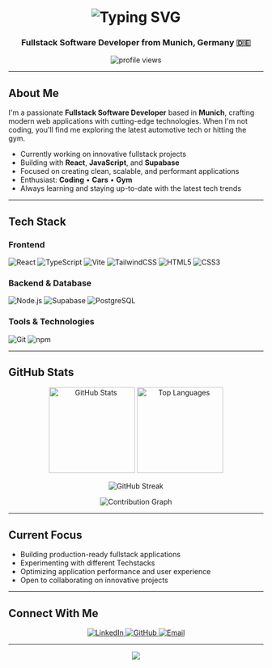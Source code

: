 <h1 align="center">
  <img src="https://readme-typing-svg.herokuapp.com?font=Fira+Code&size=32&duration=3000&pause=1000&color=FFFFFF&center=true&vCenter=true&width=600&lines=Hi+%F0%9F%91%8B+I'm+Lukas+Eifertinger;Fullstack+Software+Developer;Building+Modern+Web+Applications" alt="Typing SVG" />
</h1>

<h3 align="center">Fullstack Software Developer from Munich, Germany 🇩🇪</h3>

<p align="center">
  <img src="https://komarev.com/ghpvc/?username=yourusername&label=Profile%20views&color=0e75b6&style=flat" alt="profile views" />
</p>

---

##  About Me

I'm a passionate **Fullstack Software Developer** based in **Munich**, crafting modern web applications with cutting-edge technologies. When I'm not coding, you'll find me exploring the latest automotive tech or hitting the gym.

-  Currently working on innovative fullstack projects
-  Building with **React**, **JavaScript**, and **Supabase**
-  Focused on creating clean, scalable, and performant applications
-  Enthusiast: **Coding** • **Cars** • **Gym**
-  Always learning and staying up-to-date with the latest tech trends

---

##  Tech Stack

### Frontend
![React](https://img.shields.io/badge/React-20232A?style=for-the-badge&logo=react&logoColor=61DAFB)
![TypeScript](https://img.shields.io/badge/TypeScript-007ACC?style=for-the-badge&logo=typescript&logoColor=white)
![Vite](https://img.shields.io/badge/Vite-646CFF?style=for-the-badge&logo=vite&logoColor=white)
![TailwindCSS](https://img.shields.io/badge/Tailwind_CSS-38B2AC?style=for-the-badge&logo=tailwind-css&logoColor=white)
![HTML5](https://img.shields.io/badge/HTML5-E34F26?style=for-the-badge&logo=html5&logoColor=white)
![CSS3](https://img.shields.io/badge/CSS3-1572B6?style=for-the-badge&logo=css3&logoColor=white)

### Backend & Database
![Node.js](https://img.shields.io/badge/Node.js-43853D?style=for-the-badge&logo=node.js&logoColor=white)
![Supabase](https://img.shields.io/badge/Supabase-3ECF8E?style=for-the-badge&logo=supabase&logoColor=white)
![PostgreSQL](https://img.shields.io/badge/PostgreSQL-316192?style=for-the-badge&logo=postgresql&logoColor=white)

### Tools & Technologies
![Git](https://img.shields.io/badge/Git-F05032?style=for-the-badge&logo=git&logoColor=white)
![npm](https://img.shields.io/badge/npm-CB3837?style=for-the-badge&logo=npm&logoColor=white)

---

##  GitHub Stats

<p align="center">
  <img src="https://github-readme-stats.vercel.app/api?username=yourusername&show_icons=true&theme=dark&hide_border=true&bg_color=0D1117&title_color=FFFFFF&icon_color=FFFFFF&text_color=C9D1D9" alt="GitHub Stats" height="170" />
  <img src="https://github-readme-stats.vercel.app/api/top-langs/?username=yourusername&layout=compact&theme=dark&hide_border=true&bg_color=0D1117&title_color=FFFFFF&text_color=C9D1D9" alt="Top Languages" height="170" />
</p>

<p align="center">
  <img src="https://github-readme-streak-stats.herokuapp.com/?user=yourusername&theme=dark&hide_border=true&background=0D1117&stroke=FFFFFF&ring=FFFFFF&fire=FFFFFF&currStreakLabel=FFFFFF" alt="GitHub Streak" />
</p>

<p align="center">
  <img src="https://github-readme-activity-graph.vercel.app/graph?username=yourusername&theme=github-dark&hide_border=true&bg_color=0D1117&color=FFFFFF&line=FFFFFF&point=FFFFFF" alt="Contribution Graph" />
</p>

---

##  Current Focus

-  Building production-ready fullstack applications
-  Experimenting with different Techstacks
-  Optimizing application performance and user experience
-  Open to collaborating on innovative projects

---

##  Connect With Me

<p align="center">
  <!-- Add your social links here -->
  <a href="https://linkedin.com/in/Lukas-eifertinger" target="_blank">
    <img src="https://img.shields.io/badge/LinkedIn-0077B5?style=for-the-badge&logo=linkedin&logoColor=white" alt="LinkedIn" />
  </a>
  <a href="https://github.com/7ukasx" target="_blank">
    <img src="https://img.shields.io/badge/GitHub-100000?style=for-the-badge&logo=github&logoColor=white" alt="GitHub" />
  </a>
  <a href="mailto:eifertingerlukas@gmail.com" target="_blank">
    <img src="https://img.shields.io/badge/Email-D14836?style=for-the-badge&logo=gmail&logoColor=white" alt="Email" />
  </a>
  <!-- Add more social links as needed -->
</p>

---

<p align="center">
  <img src="https://capsule-render.vercel.app/api?type=waving&color=gradient&customColorList=0,0,0&height=100&section=footer" />
</p>
